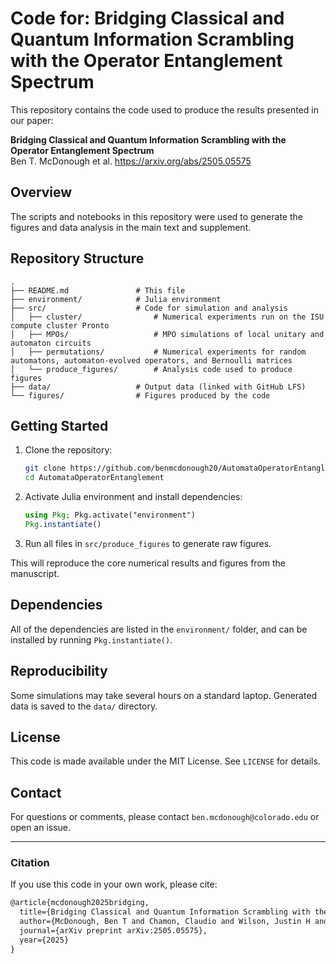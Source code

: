 # Code for: Bridging Classical and Quantum Information Scrambling with the Operator Entanglement Spectrum

This repository contains the code used to produce the results presented in our paper:

**Bridging Classical and Quantum Information Scrambling with the Operator Entanglement Spectrum**  
Ben T. McDonough et al. 
https://arxiv.org/abs/2505.05575

## Overview

The scripts and notebooks in this repository were used to generate the figures and data analysis in the main text and supplement.

## Repository Structure

```
.
├── README.md               # This file
├── environment/            # Julia environment
├── src/                    # Code for simulation and analysis 
│   ├── cluster/                # Numerical experiments run on the ISU compute cluster Pronto
│   ├── MPOs/                   # MPO simulations of local unitary and automaton circuits
│   ├── permutations/           # Numerical experiments for random automatons, automaton-evolved operators, and Bernoulli matrices
│   └── produce_figures/        # Analysis code used to produce figures
├── data/                   # Output data (linked with GitHub LFS)
└── figures/                # Figures produced by the code
```

## Getting Started

1. Clone the repository:
   ```bash
   git clone https://github.com/benmcdonough20/AutomataOperatorEntanglement.git 
   cd AutomataOperatorEntanglement
   ```

2. Activate Julia environment and install dependencies:
   ```julia
   using Pkg; Pkg.activate("environment")
   Pkg.instantiate()
   ```

3. Run all files in ```src/produce_figures``` to generate raw figures.

This will reproduce the core numerical results and figures from the manuscript.

## Dependencies

All of the dependencies are listed in the ```environment/``` folder, and can be installed by running ```Pkg.instantiate()```.

## Reproducibility

Some simulations may take several hours on a standard laptop. Generated data is saved to the `data/` directory.

## License

This code is made available under the MIT License. See `LICENSE` for details.

## Contact

For questions or comments, please contact ```ben.mcdonough@colorado.edu``` or open an issue.

---

### Citation

If you use this code in your own work, please cite:

```latex
@article{mcdonough2025bridging,
  title={Bridging Classical and Quantum Information Scrambling with the Operator Entanglement Spectrum},
  author={McDonough, Ben T and Chamon, Claudio and Wilson, Justin H and Iadecola, Thomas},
  journal={arXiv preprint arXiv:2505.05575},
  year={2025}
}
```